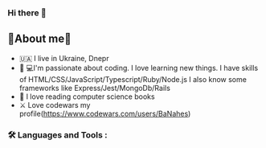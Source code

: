 ### Hi there 👋
## 🍃About me🍃
- 🇺🇦 I live in Ukraine, Dnepr
- 👨‍ 💻I'm passionate about coding. I love learning new things. I have skills of HTML/CSS/JavaScript/Typescript/Ruby/Node.js 
I also know some frameworks like Express/Jest/MongoDb/Rails
- 📘 I love reading computer science books
- ⚔️ Love codewars my profile(https://www.codewars.com/users/BaNahes)
### :hammer_and_wrench: Languages and Tools :
